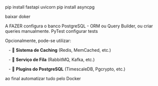 pip install fastapi uvicorn
pip install asyncpg


baixar doker



A FAZER 
configura o banco PostgreSQL - ORM ou Query Builder, ou criar queries manualmente.
PyTest configurar tests

Opcionalmente, pode-se utilizar:


   - 📌 **Sistema de Caching** (Redis, MemCached, etc.)

   - 📌 **Serviço de Fila** (RabbitMQ, Kafka, etc.)

   - 📌 **Plugins do PostgreSQL** (TimescaleDB, Pgcrypto, etc.)


ao final automatizar tudo pelo Docker

